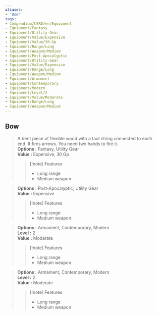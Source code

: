 ```yaml
---
aliases:
- "Bow"
tags:
- Compendium/CSRD/en/Equipment
- Equipment/Fantasy
- Equipment/Utility-Gear
- Equipment/Value/Expensive
- Equipment/Value/30-Gp
- Equipment/Range/Long
- Equipment/Weapon/Medium
- Equipment/Post-Apocalyptic
- Equipment/Utility-Gear
- Equipment/Value/Expensive
- Equipment/Range/Long
- Equipment/Weapon/Medium
- Equipment/Armament
- Equipment/Contemporary
- Equipment/Modern
- Equipment/Level/2
- Equipment/Value/Moderate
- Equipment/Range/Long
- Equipment/Weapon/Medium
---
```


  
## Bow  
  
>  
>A bent piece of flexible wood with a taut string connected to each end. It fires arrows. You need two hands to fire it.  
> **Options :** Fantasy, Utility Gear  
> **Value :** Expensive, 30 Gp  
>>[!note] Features  
>> - Long range  
>> - Medium weapon  
  
>  
> **Options :** Post-Apocalyptic, Utility Gear  
> **Value :** Expensive  
>>[!note] Features  
>> - Long range  
>> - Medium weapon  
  
>  
> **Options :** Armament, Contemporary, Modern  
> **Level :** 2  
> **Value :** Moderate  
>>[!note] Features  
>> - Long range  
>> - Medium weapon  
  
>  
> **Options :** Armament, Contemporary, Modern  
> **Level :** 2  
> **Value :** Moderate  
>>[!note] Features  
>> - Long range  
>> - Medium weapon